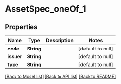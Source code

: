 # AssetSpec_oneOf_1
## Properties

| Name | Type | Description | Notes |
|------------ | ------------- | ------------- | -------------|
| **code** | **String** |  | [default to null] |
| **issuer** | **String** |  | [default to null] |
| **type** | **String** |  | [default to null] |

[[Back to Model list]](../README.md#documentation-for-models) [[Back to API list]](../README.md#documentation-for-api-endpoints) [[Back to README]](../README.md)

